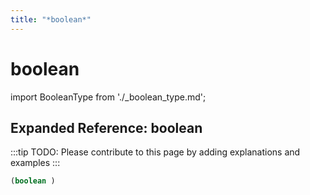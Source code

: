 ```yaml
---
title: "*boolean*"
---
```


# boolean

import BooleanType from './_boolean_type.md';

<BooleanType />

## Expanded Reference: boolean

:::tip
TODO: Please contribute to this page by adding explanations and examples
:::

```lisp
(boolean )
```
